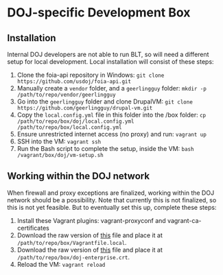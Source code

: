 # DOJ-specific Development Box

## Installation

Internal DOJ developers are not able to run BLT, so will need a different setup
for local development. Local installation will consist of these steps:

1. Clone the foia-api repository in Windows:
   `git clone https://github.com/usdoj/foia-api.git`
2. Manually create a `vendor` folder, and a `geerlingguy` folder:
   `mkdir -p /path/to/repo/vendor/geerlingguy`
3. Go into the `geerlingguy` folder and clone DrupalVM:
   `git clone https://github.com/geerlingguy/drupal-vm.git`
4. Copy the `local.config.yml` file in this folder into the /box folder:
   `cp /path/to/repo/box/doj/local.config.yml /path/to/repo/box/local.config.yml`
5. Ensure unrestricted internet access (no proxy) and run:
   `vagrant up`
6. SSH into the VM:
   `vagrant ssh`
7. Run the Bash script to complete the setup, inside the VM:
   `bash /vagrant/box/doj/vm-setup.sh`

## Working within the DOJ network

When firewall and proxy exceptions are finalized, working within the DOJ network
should be a possibility. Note that currently this is not finalized, so this is
not yet feasible. But to eventually set this up, complete these steps:

1. Install these Vagrant plugins: vagrant-proxyconf and vagrant-ca-certificates
2. Download the raw version of [this](https://github.com/usdoj/justicegov/blob/integration/scripts/copy-to-drupalvm-folder/Vagrantfile.local)
   file and place it at `/path/to/repo/box/Vagrantfile.local`.
3. Download the raw version of [this](https://github.com/usdoj/justicegov/blob/integration/scripts/copy-to-drupalvm-folder/doj-enterprise.crt)
   file and place it at `/path/to/repo/box/doj-enterprise.crt`.
4. Reload the VM: `vagrant reload`
